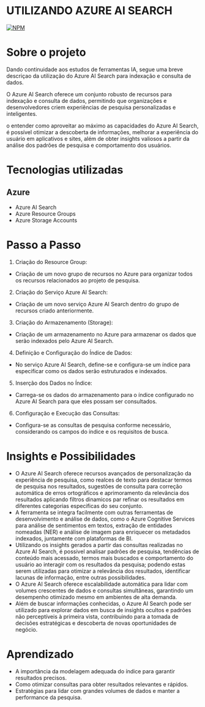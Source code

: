# UTILIZANDO AZURE AI SEARCH 
[![NPM](https://img.shields.io/npm/l/react)](https://github.com/Bongiorno14/Utilizando_AI_Search/blob/main/LICENSE) 

# Sobre o projeto

Dando continuidade aos estudos de ferramentas IA, segue uma breve descriçao da utilização do Azure AI Search para indexação e consulta de dados.

O Azure AI Search oferece um conjunto robusto de recursos para indexação e consulta de dados, permitindo que organizações e desenvolvedores criem experiências de pesquisa personalizadas e inteligentes. 

o entender como aproveitar ao máximo as capacidades do Azure AI Search, é possível otimizar a descoberta de informações, melhorar a experiência do usuário em aplicativos e sites, além de obter insights valiosos a partir da análise dos padrões de pesquisa e comportamento dos usuários.

# Tecnologias utilizadas
## Azure
- Azure AI Search
- Azure Resource Groups
- Azure Storage Accounts

# Passo a Passo
1. Criação do Resource Group:
- Criação de um novo grupo de recursos no Azure para organizar todos os recursos relacionados ao projeto de pesquisa.
2. Criação do Serviço Azure AI Search:
- Criação de um novo serviço Azure AI Search dentro do grupo de recursos criado anteriormente.
3. Criação do Armazenamento (Storage):
- Criação de  um armazenamento no Azure para armazenar os dados que serão indexados pelo Azure AI Search.
4. Definição e Configuração do Índice de Dados:
- No serviço Azure AI Search, define-se e configura-se um índice para especificar como os dados serão estruturados e indexados.
5. Inserção dos Dados no Índice:
- Carrega-se os dados do armazenamento para o índice configurado no Azure AI Search para que eles possam ser consultados.
6. Configuração e Execução das Consultas:
- Configura-se as consultas de pesquisa conforme necessário, considerando os campos do índice e os requisitos de busca.

# Insights e Possibilidades
- O Azure AI Search oferece recursos avançados de personalização da experiência de pesquisa, como realces de texto para destacar termos de pesquisa nos resultados, sugestões de consulta para correção automática de erros ortográficos e aprimoramento da relevância dos resultados aplicando filtros dinamicos par refinar os resultados em diferentes categorias especificas do seu conjunto.
- A ferramenta se integra facilmente com outras ferramentas de desenvolvimento e análise de dados, como o Azure Cognitive Services para análise de sentimentos em textos, extração de entidades nomeadas (NER) e análise de imagem para enriquecer os metadados indexados, juntamente com plataformas de BI.
- Utilizando os insights gerados a partir das consultas realizadas no Azure AI Search, é possivel analisar padrões de pesquisa, tendências de conteúdo mais acessado, termos mais buscados e comportamento do usuário ao interagir com os resultados da pesquisa; podendo estas serem utilizadas para otimizar a relevância dos resultados, identificar lacunas de informação, entre outras possibilidades.
- O Azure AI Search oferece escalabilidade automática para lidar com volumes crescentes de dados e consultas simultâneas, garantindo um desempenho otimizado mesmo em ambientes de alta demanda.
- Além de buscar informações conhecidas, o Azure AI Search pode ser utilizado para explorar dados em busca de insights ocultos e padrões não perceptíveis à primeira vista, contribuindo para a tomada de decisões estratégicas e descoberta de novas oportunidades de negócio.

# Aprendizado
- A importância da modelagem adequada do índice para garantir resultados precisos.
- Como otimizar consultas para obter resultados relevantes e rápidos.
- Estratégias para lidar com grandes volumes de dados e manter a performance da pesquisa.
